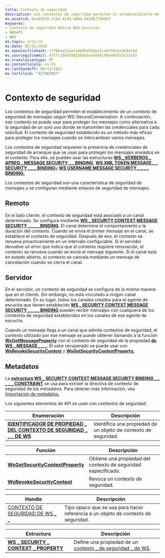```yaml
---
title: Contexto de seguridad
description: Los contextos de seguridad permiten el establecimiento de un contexto de seguridad de mensajes según WS-SecureConversation.
ms.assetid: bea92650-21bd-41d4-9dba-043d6779d85f
keywords:
- Contexto de seguridad Native-Web-Services
- WWSAPI
- WWS
ms.topic: article
ms.date: 05/31/2018
ms.openlocfilehash: cff86ea12ae7a4b8bd554e25cde534cba3b4dcb4
ms.sourcegitcommit: d75fc10b9f0825bbe5ce5045c90d4045e3c53243
ms.translationtype: MT
ms.contentlocale: es-ES
ms.lasthandoff: 09/13/2021
ms.locfileid: "127467027"
---
```

# <a name="security-context"></a>Contexto de seguridad

Los contextos de seguridad permiten el establecimiento de un contexto de seguridad de mensajes según WS-SecureConversation. A continuación, ese contexto se puede usar para proteger los mensajes como alternativa a la seguridad de un solo uso donde se transmiten las credenciales para cada solicitud. El contexto de seguridad establecido es un método más eficaz para proteger los mensajes cuando se intercambian varios mensajes.


Los contextos de seguridad requieren la presencia de credenciales de seguridad de arranque que se usan para proteger los mensajes enviados en el contexto. Para ello, se pueden usar las estructuras [**WS \_ KERBEROS \_ APREQ \_ MESSAGE SECURITY \_ \_ BINDING**](/windows/desktop/api/WebServices/ns-webservices-ws_kerberos_apreq_message_security_binding), [**WS XML TOKEN MESSAGE \_ \_ SECURITY \_ \_ \_ BINDING**](/windows/desktop/api/WebServices/ns-webservices-ws_xml_token_message_security_binding)y [**WS USERNAME MESSAGE SECURITY \_ \_ \_ \_ BINDING.**](/windows/desktop/api/WebServices/ns-webservices-ws_username_message_security_binding)

Los contextos de seguridad son una característica de seguridad de mensajes y se configuran mediante enlaces de seguridad de mensajes.

## <a name="client"></a>Remoto

En el lado cliente, el contexto de seguridad está asociado a un canal determinado. Se configura mediante [**WS \_ SECURITY CONTEXT MESSAGE SECURITY \_ \_ \_ \_ BINDING**](/windows/desktop/api/WebServices/ns-webservices-ws_security_context_message_security_binding). El canal determina el comportamiento y la duración del contexto. Cuando se envía el primer mensaje en el canal, se establece el contexto de seguridad. Después de eso, el contexto se renueva proactivamente en un intervalo configurable. Si el servidor devuelve un error que indica que el contexto requiere renovación, el contexto se renueva cuando se envía el mensaje siguiente. Si el canal está en estado abierto, el contexto se cancela mediante un mensaje de cancelación cuando se cierra el canal.

## <a name="server"></a>Servidor

En el servidor, un contexto de seguridad se configura de la misma manera que en el cliente. Sin embargo, no está vinculado a ningún canal determinado. En su lugar, todos los canales creados para el agente de escucha que tienen establecido [**WS \_ SECURITY CONTEXT MESSAGE SECURITY \_ \_ \_ \_ BINDING**](/windows/desktop/api/WebServices/ns-webservices-ws_security_context_message_security_binding) pueden recibir mensajes con cualquiera de los contextos de seguridad establecidos en los canales de ese agente de escucha.

Cuando un mensaje llega a un canal que admite contextos de seguridad, el contexto utilizado por ese mensaje se puede obtener llamando a la función [**WsGetMessageProperty**](/windows/desktop/api/WebServices/nf-webservices-wsgetmessageproperty) con el contexto de seguridad de la propiedad [**de WS \_ MESSAGE \_ \_ \_**](/windows/desktop/api/WebServices/ne-webservices-ws_message_property_id). El valor recuperado se puede usar con [**WsRevokeSecurityContext**](/windows/desktop/api/WebServices/nf-webservices-wsrevokesecuritycontext) y [**WsGetSecurityContextProperty.**](/windows/desktop/api/WebServices/nf-webservices-wsgetsecuritycontextproperty)

## <a name="metadata"></a>Metadatos

La [**estructura WS \_ SECURITY CONTEXT MESSAGE SECURITY BINDING \_ \_ \_ \_ \_ CONSTRAINT**](/windows/desktop/api/WebServices/ns-webservices-ws_security_context_message_security_binding_constraint) se usa para extraer la directiva de contexto de seguridad de los metadatos. Para obtener más información, vea [Importación de metadatos.](metadata-import.md)

Los siguientes elementos de API se usan con contextos de seguridad.

| Enumeración                                                                    | Descripción                                         |
|--------------------------------------------------------------------------------|-----------------------------------------------------|
| [**IDENTIFICADOR DE PROPIEDAD \_ DEL CONTEXTO DE SEGURIDAD \_ \_ \_ DE WS**](/windows/desktop/api/WebServices/ne-webservices-ws_security_context_property_id) | Identifica una propiedad de un objeto de contexto de seguridad. |



 



| Función                                                             | Descripción                                        |
|----------------------------------------------------------------------|----------------------------------------------------|
| [**WsGetSecurityContextProperty**](/windows/desktop/api/WebServices/nf-webservices-wsgetsecuritycontextproperty) | Obtiene una propiedad del contexto de seguridad especificado. |
| [**WsRevokeSecurityContext**](/windows/desktop/api/WebServices/nf-webservices-wsrevokesecuritycontext)           | Revoca un contexto de seguridad.                        |



 



| Handle                                           | Descripción                                                 |
|--------------------------------------------------|-------------------------------------------------------------|
| [CONTEXTO DE SEGURIDAD DE WS \_ \_](ws-security-context.md) | Tipo opaco que se usa para hacer referencia a un objeto de contexto de seguridad. |



 



| Estructura                                                               | Descripción                                                               |
|-------------------------------------------------------------------------|---------------------------------------------------------------------------|
| [**WS \_ SECURITY \_ CONTEXT \_ PROPERTY**](/windows/desktop/api/WebServices/ns-webservices-ws_security_context_property) | Define una propiedad de un [contexto \_ de seguridad \_ de WS](ws-security-context.md). |



 

 

 




